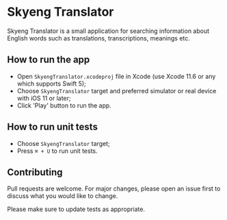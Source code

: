 # Skyeng Translator

Skyeng Translator is a small application for searching information about English words such as translations, transcriptions, meanings etc.

## How to run the app

- Open `SkyengTranslator.xcodeproj` file in Xcode (use Xcode 11.6 or any which supports Swift 5);
- Choose `SkyengTranslator` target and preferred simulator or real device with iOS 11 or later;
- Click 'Play' button to run the app.

## How to run unit tests
- Choose `SkyengTranslator` target;
- Press `⌘ + U` to run unit tests.


## Contributing
Pull requests are welcome. For major changes, please open an issue first to discuss what you would like to change.

Please make sure to update tests as appropriate.
